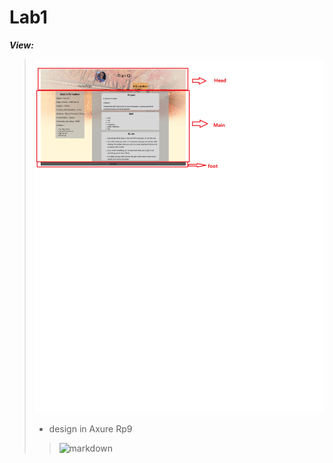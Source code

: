 # Lab1
***View:***
  > ![markdown](img/无标题.png)
  > - design in Axure Rp9
   >> ![markdown](img/page.jpg)
